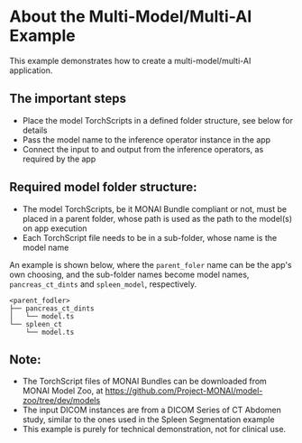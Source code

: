 # About the Multi-Model/Multi-AI Example

This example demonstrates how to create a multi-model/multi-AI application.

## The important steps
- Place the model TorchScripts in a defined folder structure, see below for details
- Pass the model name to the inference operator instance in the app
- Connect the input to and output from the inference operators, as required by the app

## Required model folder structure:
- The model TorchScripts, be it MONAI Bundle compliant or not, must be placed in a parent folder, whose path is used as the path to the model(s) on app execution
- Each TorchScript file needs to be in a sub-folder, whose name is the model name

An example is shown below, where the `parent_foler` name can be the app's own choosing, and the sub-folder names become model names, `pancreas_ct_dints` and `spleen_model`, respectively.
```
<parent_fodler>
├── pancreas_ct_dints
│   └── model.ts
└── spleen_ct
    └── model.ts
```

## Note:
- The TorchScript files of MONAI Bundles can be downloaded from MONAI Model Zoo, at https://github.com/Project-MONAI/model-zoo/tree/dev/models
- The input DICOM instances are from a DICOM Series of CT Abdomen study, similar to the ones used in the Spleen Segmentation example
- This example is purely for technical demonstration, not for clinical use.
